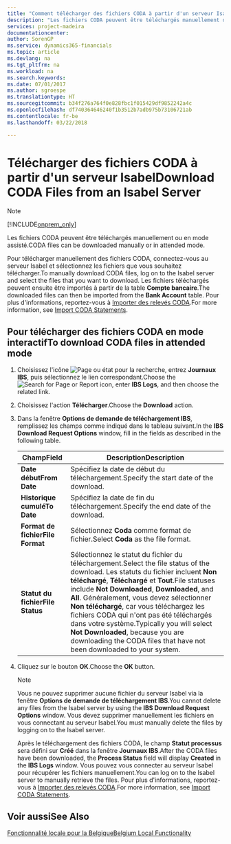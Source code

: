 ```yaml
---
title: "Comment télécharger des fichiers CODA à partir d'un serveur Isabel"
description: "Les fichiers CODA peuvent être téléchargés manuellement ou en mode interactif."
services: project-madeira
documentationcenter: 
author: SorenGP
ms.service: dynamics365-financials
ms.topic: article
ms.devlang: na
ms.tgt_pltfrm: na
ms.workload: na
ms.search.keywords: 
ms.date: 07/01/2017
ms.author: sgroespe
ms.translationtype: HT
ms.sourcegitcommit: b34f276a764f0e828fbc1f015429df9852242a4c
ms.openlocfilehash: df740364646240f1b3512b7adb975b73106721ab
ms.contentlocale: fr-be
ms.lasthandoff: 03/22/2018

---
```

# <a name="download-coda-files-from-an-isabel-server"></a><span data-ttu-id="043a7-103">Télécharger des fichiers CODA à partir d'un serveur Isabel</span><span class="sxs-lookup"><span data-stu-id="043a7-103">Download CODA Files from an Isabel Server</span></span>
> [!Note]
> [!INCLUDE[onprem_only](../../includes/onprem_only_md.md)]

<span data-ttu-id="043a7-104">Les fichiers CODA peuvent être téléchargés manuellement ou en mode assisté.</span><span class="sxs-lookup"><span data-stu-id="043a7-104">CODA files can be downloaded manually or in attended mode.</span></span>  

<span data-ttu-id="043a7-105">Pour télécharger manuellement des fichiers CODA, connectez-vous au serveur Isabel et sélectionnez les fichiers que vous souhaitez télécharger.</span><span class="sxs-lookup"><span data-stu-id="043a7-105">To manually download CODA files, log  on to the Isabel server and select the files that you want to download.</span></span> <span data-ttu-id="043a7-106">Les fichiers téléchargés peuvent ensuite être importés à partir de la table **Compte bancaire**.</span><span class="sxs-lookup"><span data-stu-id="043a7-106">The downloaded files can then be imported from the **Bank Account** table.</span></span> <span data-ttu-id="043a7-107">Pour plus d'informations, reportez-vous à [Importer des relevés CODA](how-to-import-coda-statements.md).</span><span class="sxs-lookup"><span data-stu-id="043a7-107">For more information, see [Import CODA Statements](how-to-import-coda-statements.md).</span></span>  

## <a name="to-download-coda-files-in-attended-mode"></a><span data-ttu-id="043a7-108">Pour télécharger des fichiers CODA en mode interactif</span><span class="sxs-lookup"><span data-stu-id="043a7-108">To download CODA files in attended mode</span></span>  

1.  <span data-ttu-id="043a7-109">Choisissez l'icône ![Page ou état pour la recherche](../../media/ui-search/search_small.png "icône Page ou état pour la recherche"), entrez **Journaux IBS**, puis sélectionnez le lien correspondant.</span><span class="sxs-lookup"><span data-stu-id="043a7-109">Choose the ![Search for Page or Report](../../media/ui-search/search_small.png "Search for Page or Report icon") icon, enter **IBS Logs**, and then choose the related link.</span></span>  
2.  <span data-ttu-id="043a7-110">Choisissez l'action **Télécharger**.</span><span class="sxs-lookup"><span data-stu-id="043a7-110">Choose the **Download** action.</span></span>  
3.  <span data-ttu-id="043a7-111">Dans la fenêtre **Options de demande de téléchargement IBS**, remplissez les champs comme indiqué dans le tableau suivant.</span><span class="sxs-lookup"><span data-stu-id="043a7-111">In the **IBS Download Request Options** window, fill in the fields as described in the following table.</span></span>  

    |<span data-ttu-id="043a7-112">Champ</span><span class="sxs-lookup"><span data-stu-id="043a7-112">Field</span></span>|<span data-ttu-id="043a7-113">Description</span><span class="sxs-lookup"><span data-stu-id="043a7-113">Description</span></span>|  
    |---------------------------------|---------------------------------------|  
    |<span data-ttu-id="043a7-114">**Date début**</span><span class="sxs-lookup"><span data-stu-id="043a7-114">**From Date**</span></span>|<span data-ttu-id="043a7-115">Spécifiez la date de début du téléchargement.</span><span class="sxs-lookup"><span data-stu-id="043a7-115">Specify the start date of the download.</span></span>|  
    |<span data-ttu-id="043a7-116">**Historique cumulé**</span><span class="sxs-lookup"><span data-stu-id="043a7-116">**To Date**</span></span>|<span data-ttu-id="043a7-117">Spécifiez la date de fin du téléchargement.</span><span class="sxs-lookup"><span data-stu-id="043a7-117">Specify the end date of the download.</span></span>|  
    |<span data-ttu-id="043a7-118">**Format de fichier**</span><span class="sxs-lookup"><span data-stu-id="043a7-118">**File Format**</span></span>|<span data-ttu-id="043a7-119">Sélectionnez **Coda** comme format de fichier.</span><span class="sxs-lookup"><span data-stu-id="043a7-119">Select **Coda** as the file format.</span></span>|  
    |<span data-ttu-id="043a7-120">**Statut du fichier**</span><span class="sxs-lookup"><span data-stu-id="043a7-120">**File Status**</span></span>|<span data-ttu-id="043a7-121">Sélectionnez le statut du fichier du téléchargement.</span><span class="sxs-lookup"><span data-stu-id="043a7-121">Select the file status of the download.</span></span> <span data-ttu-id="043a7-122">Les statuts du fichier incluent **Non téléchargé**, **Téléchargé** et **Tout**.</span><span class="sxs-lookup"><span data-stu-id="043a7-122">File statuses include **Not Downloaded**, **Downloaded**, and **All**.</span></span> <span data-ttu-id="043a7-123">Généralement, vous devez sélectionner **Non téléchargé**, car vous téléchargez les fichiers CODA qui n'ont pas été téléchargés dans votre système.</span><span class="sxs-lookup"><span data-stu-id="043a7-123">Typically you will select **Not Downloaded**, because you are downloading the CODA files that have not been downloaded to your system.</span></span>|  

4.  <span data-ttu-id="043a7-124">Cliquez sur le bouton **OK**.</span><span class="sxs-lookup"><span data-stu-id="043a7-124">Choose the **OK** button.</span></span>  

    > [!NOTE]  
    >  <span data-ttu-id="043a7-125">Vous ne pouvez supprimer aucune fichier du serveur Isabel via la fenêtre **Options de demande de téléchargement IBS**.</span><span class="sxs-lookup"><span data-stu-id="043a7-125">You cannot delete any files from the Isabel server by using the **IBS Download Request Options** window.</span></span> <span data-ttu-id="043a7-126">Vous devez supprimer manuellement les fichiers en vous connectant au serveur Isabel.</span><span class="sxs-lookup"><span data-stu-id="043a7-126">You must manually delete the files by logging on to the Isabel server.</span></span>  

     <span data-ttu-id="043a7-127">Après le téléchargement des fichiers CODA, le champ **Statut processus** sera défini sur **Créé** dans la fenêtre **Journaux IBS**.</span><span class="sxs-lookup"><span data-stu-id="043a7-127">After the CODA files have been downloaded, the **Process Status** field will display **Created** in the **IBS Logs** window.</span></span> <span data-ttu-id="043a7-128">Vous pouvez vous connecter au serveur Isabel pour récupérer les fichiers manuellement.</span><span class="sxs-lookup"><span data-stu-id="043a7-128">You can log on to the Isabel server to manually retrieve the files.</span></span> <span data-ttu-id="043a7-129">Pour plus d'informations, reportez-vous à [Importer des relevés CODA](how-to-import-coda-statements.md).</span><span class="sxs-lookup"><span data-stu-id="043a7-129">For more information, see [Import CODA Statements](how-to-import-coda-statements.md).</span></span>  

## <a name="see-also"></a><span data-ttu-id="043a7-130">Voir aussi</span><span class="sxs-lookup"><span data-stu-id="043a7-130">See Also</span></span>  
[<span data-ttu-id="043a7-131">Fonctionnalité locale pour la Belgique</span><span class="sxs-lookup"><span data-stu-id="043a7-131">Belgium Local Functionality</span></span>](belgium-local-functionality.md)

